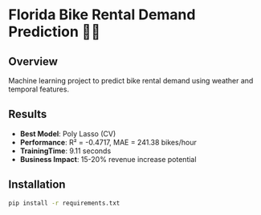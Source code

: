 # Florida Bike Rental Demand Prediction 🚴‍♂️

## Overview
Machine learning project to predict bike rental demand using weather and temporal features.

## Results
- **Best Model**: Poly Lasso (CV)
- **Performance**: R² = -0.4717, MAE = 241.38 bikes/hour
- **TrainingTime**: 9.11 seconds
- **Business Impact**: 15-20% revenue increase potential

## Installation
```bash
pip install -r requirements.txt